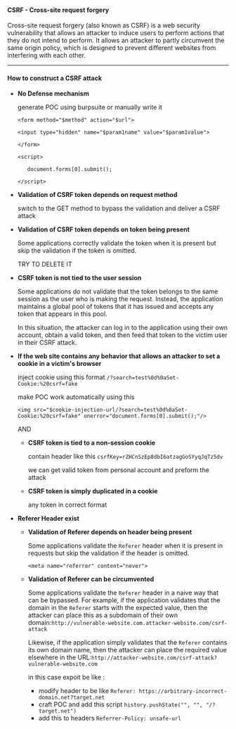 #### CSRF - Cross-site request forgery

Cross-site request forgery (also known as CSRF) is a web security vulnerability that allows an attacker to induce users to perform actions that they do not intend to perform. It allows an attacker to partly circumvent the same origin policy, which is designed to prevent different websites from interfering with each other.

---

#### How to construct a CSRF attack

- **No Defense mechanism** 

  generate POC using burpsuite or manually write it 

  `<form method="$method" action="$url">`

  `<input type="hidden" name="$param1name" value="$param1value">`

  `</form>`

  `<script>`

  `   document.forms[0].submit();`   

  `</script>`

- **Validation of CSRF token depends on request method**

  switch to the GET method to bypass the validation and deliver a CSRF attack

- **Validation of CSRF token depends on token being present**

  Some applications correctly validate the token when it is present but skip the validation if the token is omitted.

  TRY TO DELETE IT 

- **CSRF token is not tied to the user session**

  Some applications do not validate that the token belongs to the same session as the user who is making the request. Instead, the application maintains a global pool of tokens that it has issued and accepts any token that appears in this pool.

  In this situation, the attacker can log in to the application using their own account, obtain a valid token, and then feed that token to the victim user in their CSRF attack.

  

- **If the web site contains any behavior that allows an attacker to set a cookie in a victim's browser**

  inject cookie using this format `/?search=test%0d%0aSet-Cookie:%20csrf=fake`

  make POC work automatically using this 

  `<img src="$cookie-injection-url/?search=test%0d%0aSet-Cookie:%20csrf=fake" onerror="document.forms[0].submit();"/>`

  AND

  - **CSRF token is tied to a non-session cookie**

    contain header like this `csrfKey=rZHCnSzEp8dbI6atzagGoSYyqJqTz5dv`

    we can get valid token from personal account and preform the attack

  - **CSRF token is simply duplicated in a cookie**

    any token in correct format



- **Referer Header exist**
  - **Validation of Referer depends on header being present**

    Some applications validate the `Referer` header when it is present in requests but skip the validation if the header is omitted.

    `<meta name="referrer" content="never">`

  - **Validation of Referer can be circumvented**

    Some applications validate the `Referer` header in a naive way that can be bypassed. For example, if the application validates that the domain in the `Referer` starts with the expected value, then the attacker can place this as a subdomain of their own domain:`http://vulnerable-website.com.attacker-website.com/csrf-attack`

    Likewise, if the application simply validates that the `Referer` contains its own domain name, then the attacker can place the required value elsewhere in the URL:`http://attacker-website.com/csrf-attack?vulnerable-website.com`

    in this case expoit be like :

    - modify header to be like `Referer: https://arbitrary-incorrect-domain.net?target.net`
    - craft POC and add this script `history.pushState("", "", "/?target.net")`
    - add this to headers `Referrer-Policy: unsafe-url` 

